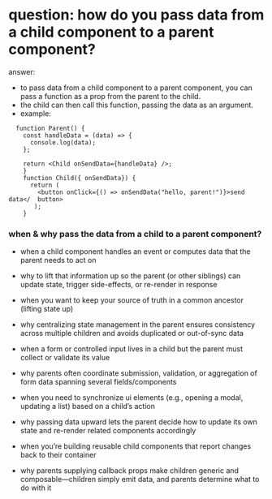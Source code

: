 # question: how do you pass data from a child component to a parent component?

answer:

- to pass data from a child component to a parent component, you can pass a function as a prop from the parent to the child.
- the child can then call this function, passing the data as an argument.
- example:

```code
  function Parent() {
    const handleData = (data) => {
      console.log(data);
    };

    return <Child onSendData={handleData} />;
    }
    function Child({ onSendData}) {
      return (
        <button onClick={() => onSendData("hello, parent!")}>send data</  button>
       );
    }
```

### when & why pass the data from a child to a parent component?

- when a child component handles an event or computes data that the parent needs to act on
- why to lift that information up so the parent (or other siblings) can update state, trigger side-effects, or re-render in response

- when you want to keep your source of truth in a common ancestor (lifting state up)
- why centralizing state management in the parent ensures consistency across multiple children and avoids duplicated or out-of-sync data

- when a form or controlled input lives in a child but the parent must collect or validate its value
- why parents often coordinate submission, validation, or aggregation of form data spanning several fields/components

- when you need to synchronize ui elements (e.g., opening a modal, updating a list) based on a child’s action
- why passing data upward lets the parent decide how to update its own state and re-render related components accordingly

- when you’re building reusable child components that report changes back to their container
- why parents supplying callback props make children generic and composable—children simply emit data, and parents determine what to do with it
